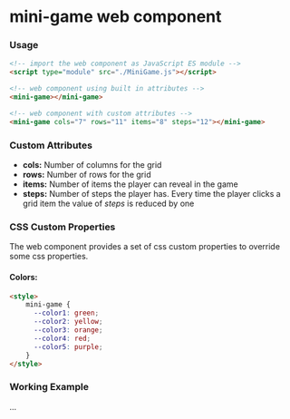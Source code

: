 # mini-game web component

### Usage

``` html
<!-- import the web component as JavaScript ES module -->
<script type="module" src="./MiniGame.js"></script>

<!-- web component using built in attributes -->
<mini-game></mini-game>

<!-- web component with custom attributes -->
<mini-game cols="7" rows="11" items="8" steps="12"></mini-game>
```

### Custom Attributes
- **cols:** Number of columns for the grid
- **rows:** Number of rows for the grid
- **items:** Number of items the player can reveal in the game
- **steps:** Number of steps the player has. Every time the player clicks a grid item 
the value of <em>steps</em> is reduced by one

### CSS Custom Properties
The web component provides a set of css custom properties to override some
css properties.

#### Colors:

``` html
<style>
    mini-game {
      --color1: green;
      --color2: yellow;
      --color3: orange;
      --color4: red;
      --color5: purple;
    }
</style>
```

### Working Example
...